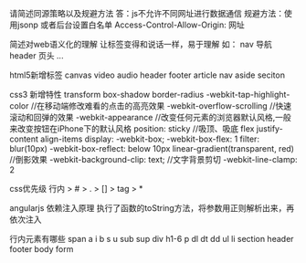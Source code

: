 请简述同源策略以及规避方法
答：js不允许不同网址进行数据通信
规避方法：使用jsonp 或者后台设置白名单 Access-Control-Allow-Origin: 网址


简述对web语义化的理解
让标签变得和说话一样，易于理解 
如： nav 导航  header 页头 ...


html5新增标签
canvas video audio header footer article nav aside seciton


css3 新增特性
transform
box-shadow
border-radius
-webkit-tap-highlight-color //在移动端修改难看的点击的高亮效果
-webkit-overflow-scrolling //快速滚动和回弹的效果
-webkit-appearance //改变任何元素的浏览器默认风格,一般来改变按钮在iPhone下的默认风格
position: sticky  //吸顶、吸底
flex
justify-content
align-items
display: -webkit-box;
-webkit-box-flex: 1
filter: blur(10px)
-webkit-box-reflect: below 10px linear-gradient(transparent, red) //倒影效果
-webkit-background-clip: text; //文字背景剪切
-webkit-line-clamp: 2


css优先级
行内 > # > . > [] > tag > *


angularjs 依赖注入原理
执行了函数的toString方法，将参数用正则解析出来，再依次注入


行内元素有哪些
span a i b s u sub sup 
div h1-6 p dl dt dd ul li section header footer body form 